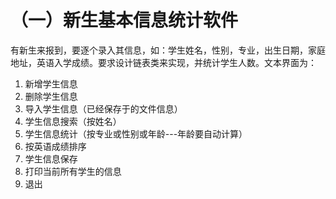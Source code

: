 # （一）新生基本信息统计软件
有新生来报到，要逐个录入其信息，如：学生姓名，性别，专业，出生日期，家庭地址，英语入学成绩。要求设计链表类来实现，并统计学生人数。文本界面为：
1. 新增学生信息 
2. 删除学生信息
3. 导入学生信息（已经保存于的文件信息）
4. 学生信息搜索（按姓名）
5. 学生信息统计（按专业或性别或年龄---年龄要自动计算）
6. 按英语成绩排序
7. 学生信息保存
8. 打印当前所有学生的信息
9. 退出

